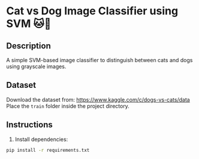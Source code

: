 # Cat vs Dog Image Classifier using SVM 🐱🐶

## Description
A simple SVM-based image classifier to distinguish between cats and dogs using grayscale images.

## Dataset
Download the dataset from: https://www.kaggle.com/c/dogs-vs-cats/data  
Place the `train` folder inside the project directory.

## Instructions

1. Install dependencies:
```bash
pip install -r requirements.txt
